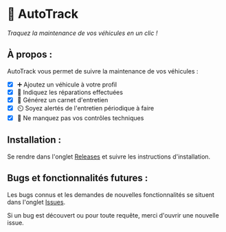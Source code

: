 # 🚗 AutoTrack

_Traquez la maintenance de vos véhicules en un clic !_

## À propos :

AutoTrack vous permet de suivre la maintenance de vos véhicules :

- [x] ➕ Ajoutez un véhicule à votre profil
- [x] 🔩 Indiquez les réparations effectuées
- [x] 📓 Générez un carnet d'entretien
- [x] ⏲️ Soyez alertés de l'entretien périodique à faire
- [x] 🚨 Ne manquez pas vos contrôles techniques

## Installation :

Se rendre dans l'onglet [Releases](https://github.com/Timahi/autotrack/releases) et suivre les instructions d'installation.

## Bugs et fonctionnalités futures :

Les bugs connus et les demandes de nouvelles fonctionnalités se situent dans l'onglet [Issues](https://github.com/Timahi/autotrack/issues).

Si un bug est découvert ou pour toute requête, merci d'ouvrir une nouvelle issue.
